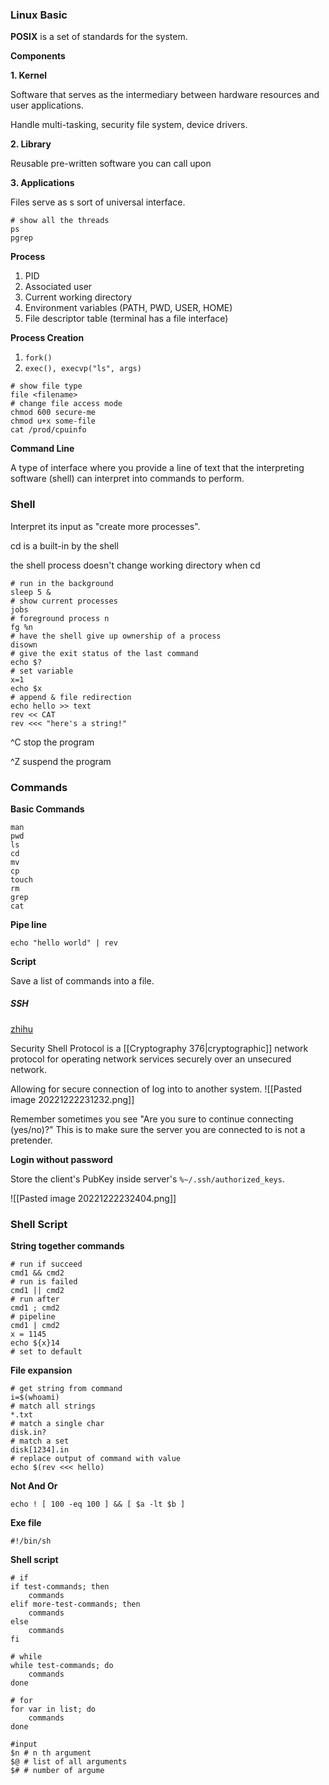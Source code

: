 ### Linux Basic

**POSIX** is a set of standards for the system.

**Components**

**1. Kernel**

Software that serves as the intermediary between hardware resources and user applications.

Handle multi-tasking, security file system, device drivers. 

**2. Library**

Reusable pre-written software you can call upon

**3. Applications**

Files serve as s sort of universal interface.

```
# show all the threads
ps
pgrep
```

**Process**

1. PID
2. Associated user
3. Current working directory
4. Environment variables (PATH, PWD, USER, HOME)
5. File descriptor table (terminal has a file interface)

**Process Creation**

1. `fork()`
2. `exec(), execvp("ls", args)`

```unix
# show file type
file <filename>
# change file access mode
chmod 600 secure-me
chmod u+x some-file
cat /prod/cpuinfo
```

**Command Line**

A type of interface where you provide a line of text that the interpreting software (shell) can interpret into commands to perform.



### Shell

Interpret its input as "create more processes".

cd is a built-in by the shell

the shell process doesn't change working directory when cd

```shell
# run in the background
sleep 5 &
# show current processes
jobs
# foreground process n
fg %n
# have the shell give up ownership of a process
disown
# give the exit status of the last command
echo $?
# set variable
x=1
echo $x
# append & file redirection
echo hello >> text
rev << CAT
rev <<< "here's a string!"
```

^C stop the program

^Z suspend the program



### Commands

**Basic Commands**

```
man
pwd
ls
cd
mv
cp
touch
rm
grep
cat
```

**Pipe line**

```
echo "hello world" | rev
```

**Script**

Save a list of commands into a file.

##### SSH

[zhihu](https://zhuanlan.zhihu.com/p/241341815)

Security Shell Protocol is a [[Cryptography 376|cryptographic]] network protocol for operating network services securely over an unsecured network.

Allowing for secure connection of log into to another system.
![[Pasted image 20221222231232.png]]

Remember sometimes you see "Are you sure to continue connecting (yes/no)?" This is to make sure the server you are connected to is not a pretender.

**Login without password**

Store the client's PubKey inside server's `%~/.ssh/authorized_keys`.

![[Pasted image 20221222232404.png]]



### Shell Script

**String together commands**

```shell
# run if succeed
cmd1 && cmd2
# run is failed
cmd1 || cmd2
# run after
cmd1 ; cmd2
# pipeline
cmd1 | cmd2
x = 1145
echo ${x}14
# set to default

```

**File expansion**

```shell
# get string from command
i=$(whoami)
# match all strings
*.txt
# match a single char
disk.in?
# match a set
disk[1234].in
# replace output of command with value
echo $(rev <<< hello)
```

**Not And Or**

```shell
echo ! [ 100 -eq 100 ] && [ $a -lt $b ]
```

**Exe file**

```shell
#!/bin/sh
```

**Shell script**

```shell
# if
if test-commands; then
	commands
elif more-test-commands; then
	commands
else
	commands
fi

# while
while test-commands; do
	commands
done

# for
for var in list; do
	commands
done

#input
$n # n th argument
$@ # list of all arguments
$# # number of argume 
```
